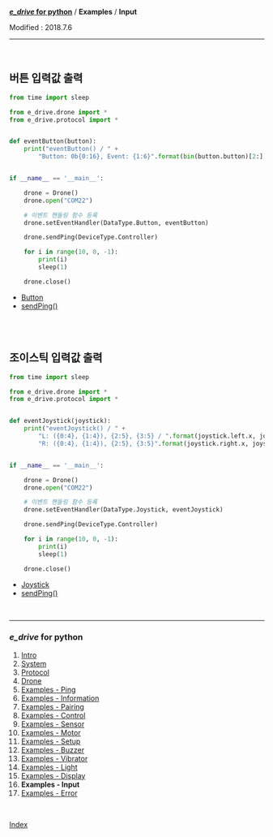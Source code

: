 **[*e_drive* for python](index.md)** / **Examples** / **Input**

Modified : 2018.7.6

---

<br>


## <a name="Button">버튼 입력값 출력</a>

```py
from time import sleep

from e_drive.drone import *
from e_drive.protocol import *


def eventButton(button):
    print("eventButton() / " +
        "Button: 0b{0:16}, Event: {1:6}".format(bin(button.button)[2:].zfill(16), button.event.name))


if __name__ == '__main__':

    drone = Drone()
    drone.open("COM22")

    # 이벤트 핸들링 함수 등록
    drone.setEventHandler(DataType.Button, eventButton)

    drone.sendPing(DeviceType.Controller)

    for i in range(10, 0, -1):
        print(i)
        sleep(1)

    drone.close()
```

- [Button](03_protocol.md#Button)
- [sendPing()](04_drone.md#sendPing)


<br>
<br>


## <a name="Joystick">조이스틱 입력값 출력</a>

```py
from time import sleep

from e_drive.drone import *
from e_drive.protocol import *


def eventJoystick(joystick):
    print("eventJoystick() / " +
        "L: ({0:4}, {1:4}), {2:5}, {3:5} / ".format(joystick.left.x, joystick.left.y, joystick.left.direction.name, joystick.left.event.name) +
        "R: ({0:4}, {1:4}), {2:5}, {3:5}".format(joystick.right.x, joystick.right.y, joystick.right.direction.name, joystick.right.event.name))


if __name__ == '__main__':

    drone = Drone()
    drone.open("COM22")

    # 이벤트 핸들링 함수 등록
    drone.setEventHandler(DataType.Joystick, eventJoystick)

    drone.sendPing(DeviceType.Controller)

    for i in range(10, 0, -1):
        print(i)
        sleep(1)

    drone.close()
```

- [Joystick](03_protocol.md#Joystick)
- [sendPing()](04_drone.md#sendPing)


<br>


---

<h3><i>e_drive</i> for python</H3>

 1. [Intro](01_intro.md)
 2. [System](02_system.md)
 3. [Protocol](03_protocol.md)
 4. [Drone](04_drone.md)
 5. [Examples - Ping](examples_01_ping.md)
 6. [Examples - Information](examples_02_information.md)
 7. [Examples - Pairing](examples_03_pairing.md)
 8. [Examples - Control](examples_04_control.md)
 9. [Examples - Sensor](examples_05_sensor.md)
10. [Examples - Motor](examples_06_motor.md)
11. [Examples - Setup](examples_07_setup.md)
12. [Examples - Buzzer](examples_08_buzzer.md)
13. [Examples - Vibrator](examples_09_vibrator.md)
14. [Examples - Light](examples_10_light.md)
15. [Examples - Display](examples_11_display.md)
16. **Examples - Input**
17. [Examples - Error](examples_13_error.md)

<br>

[Index](index.md)
